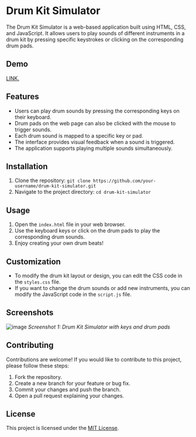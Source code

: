 # Drum Kit Simulator

The Drum Kit Simulator is a web-based application built using HTML, CSS, and JavaScript. It allows users to play sounds of different instruments in a drum kit by pressing specific keystrokes or clicking on the corresponding drum pads.

## Demo

[LINK.](https://sumitk874.github.io/DrumKit/)

## Features

- Users can play drum sounds by pressing the corresponding keys on their keyboard.
- Drum pads on the web page can also be clicked with the mouse to trigger sounds.
- Each drum sound is mapped to a specific key or pad.
- The interface provides visual feedback when a sound is triggered.
- The application supports playing multiple sounds simultaneously.

## Installation

1. Clone the repository: `git clone https://github.com/your-username/drum-kit-simulator.git`
2. Navigate to the project directory: `cd drum-kit-simulator`

## Usage

1. Open the `index.html` file in your web browser.
2. Use the keyboard keys or click on the drum pads to play the corresponding drum sounds.
3. Enjoy creating your own drum beats!

## Customization

- To modify the drum kit layout or design, you can edit the CSS code in the `styles.css` file.
- If you want to change the drum sounds or add new instruments, you can modify the JavaScript code in the `script.js` file.

## Screenshots

![image](https://github.com/Sumitk874/DrumKit/assets/69776082/4dc08c01-4b18-42b5-949b-491550e8285f)
*Screenshot 1: Drum Kit Simulator with keys and drum pads*

## Contributing

Contributions are welcome! If you would like to contribute to this project, please follow these steps:

1. Fork the repository.
2. Create a new branch for your feature or bug fix.
3. Commit your changes and push the branch.
4. Open a pull request explaining your changes.

## License

This project is licensed under the [MIT License](LICENSE).


